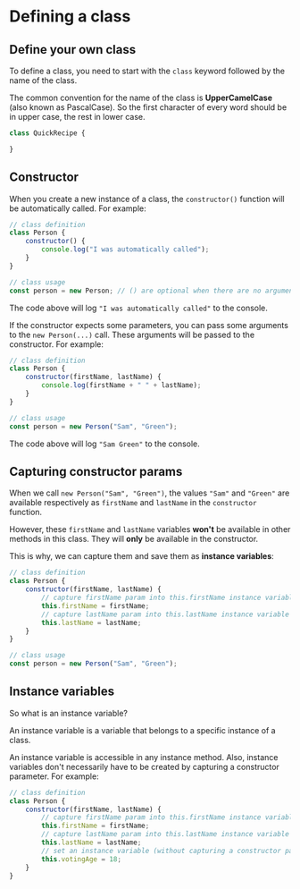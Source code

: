 # Defining a class

## Define your own class

To define a class, you need to start with the `class` keyword followed by the name of the class.

The common convention for the name of the class is **UpperCamelCase** (also known as PascalCase). So the first character of every word should be in upper case, the rest in lower case.

```javascript
class QuickRecipe {

}
```

## Constructor

When you create a new instance of a class, the `constructor()` function will be automatically called. For example:

```javascript
// class definition
class Person {
    constructor() {
        console.log("I was automatically called");
    }
}

// class usage
const person = new Person; // () are optional when there are no arguments
```

The code above will log `"I was automatically called"` to the console.

If the constructor expects some parameters, you can pass some arguments to the `new Person(...)` call. These arguments will be passed to the constructor. For example:

```javascript
// class definition
class Person {
    constructor(firstName, lastName) {
        console.log(firstName + " " + lastName);
    }
}

// class usage
const person = new Person("Sam", "Green");
```

The code above will log `"Sam Green"` to the console.

## Capturing constructor params

When we call `new Person("Sam", "Green")`, the values `"Sam"` and `"Green"` are available respectively as `firstName` and `lastName` in the `constructor` function.

However, these `firstName` and `lastName` variables **won't** be available in other methods in this class. They will **only** be available in the constructor.

This is why, we can capture them and save them as **instance variables**:

```javascript
// class definition
class Person {
    constructor(firstName, lastName) {
        // capture firstName param into this.firstName instance variable
        this.firstName = firstName;
        // capture lastName param into this.lastName instance variable
        this.lastName = lastName;
    }
}

// class usage
const person = new Person("Sam", "Green");
```

## Instance variables

So what is an instance variable?

An instance variable is a variable that belongs to a specific instance of a class.

An instance variable is accessible in any instance method. Also, instance variables don't necessarily have to be created by capturing a constructor parameter. For example:

```javascript
// class definition
class Person {
    constructor(firstName, lastName) {
        // capture firstName param into this.firstName instance variable
        this.firstName = firstName;
        // capture lastName param into this.lastName instance variable
        this.lastName = lastName;
        // set an instance variable (without capturing a constructor param)
        this.votingAge = 18;
    }
}
```
